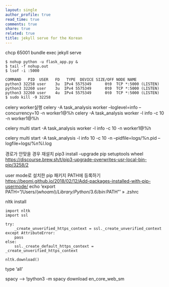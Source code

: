 ```yaml
---
layout: single
author_profile: true
read_time: true
comments: true
share: true
related: true
title: jekyll serve for the Korean
---
```


chcp 65001
bundle exec jekyll serve

```
$ nohup python -u flask_app.py &
$ tail -f nohup.out
$ lsof -i :5000

COMMAND   PID  USER   FD   TYPE  DEVICE SIZE/OFF NODE NAME
python3 32258 user    3u  IPv4 5575349      0t0  TCP *:5000 (LISTEN)
python3 32260 user    3u  IPv4 5575349      0t0  TCP *:5000 (LISTEN)
python3 32260 user    4u  IPv4 5575349      0t0  TCP *:5000 (LISTEN)
$ sudo kill -9 32258
```

celery worker실행
celery -A task_analysis worker –loglevel=info –concurrency=10 -n worker1@%h
celery -A task_analysis worker -l info -c 10 -n worker1@%h

celery multi start -A task_analysis worker -l info -c 10 -n worker1@%h

celery multi start -A task_analysis -l info 10 -c 10 -n –pidfile=logs/%n.pid –logfile=logs/%n%I.log

경로가 안맞을 경우 재설치
pip3 install –upgrade pip setuptools wheel
https://discourse.brew.sh/t/pip3-upgrade-overwrites-usr-local-bin-pip/3258/2

user mode로 설치한 pip 패키지 PATH에 등록하기 https://beomi.github.io/2018/02/12/Add-packages-installed-with-pip-usermode/ echo ‘export PATH=”/Users/$(whoami)/Library/Python/3.6/bin:$PATH”’ » .zshrc

nltk install

```
import nltk
import ssl

try:
    _create_unverified_https_context = ssl._create_unverified_context
except AttributeError:
    pass
else:
    ssl._create_default_https_context = _create_unverified_https_context

nltk.download()
```

type ‘all’

spacy –> !python3 -m spacy download en_core_web_sm